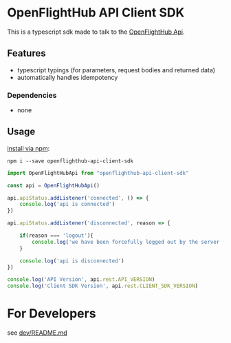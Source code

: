 # OpenFlightHub API Client SDK
This is a typescript sdk made to talk to the [OpenFlightHub Api](https://hub.openflighthub.org/api).

## Features
* typescript typings (for parameters, request bodies and returned data)
* automatically handles idempotency

### Dependencies
* none

## Usage

[install via npm](https://www.npmjs.com/package/openflighthub-api-client-sdk):
```
npm i --save openflighthub-api-client-sdk
```


```typescript
import OpenFlightHubApi from "openflighthub-api-client-sdk"

const api = OpenFlightHubApi()

api.apiStatus.addListener('connected', () => {
    console.log('api is connected')
})

api.apiStatus.addListener('disconnected', reason => {

    if(reason === 'logout'){
        console.log('we have been forcefully logged out by the server (probably some other machine has logged in using the same user account')
    }

    console.log('api is disconnected')
})

console.log('API Version', api.rest.API_VERSION)
console.log('Client SDK Version', api.rest.CLIENT_SDK_VERSION)
```

# For Developers

see [dev/README.md](dev/README.md)
